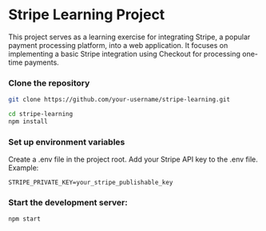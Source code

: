 # Stripe Learning Project

This project serves as a learning exercise for integrating Stripe, a popular payment processing platform, into a web application. It focuses on implementing a basic Stripe integration using Checkout for processing one-time payments.

### Clone the repository

```bash
git clone https://github.com/your-username/stripe-learning.git
```

```bash
cd stripe-learning
npm install
```

### Set up environment variables

Create a .env file in the project root.
Add your Stripe API key to the .env file. Example:

```dotenv
STRIPE_PRIVATE_KEY=your_stripe_publishable_key
```

### Start the development server:

```bash
npm start
```
